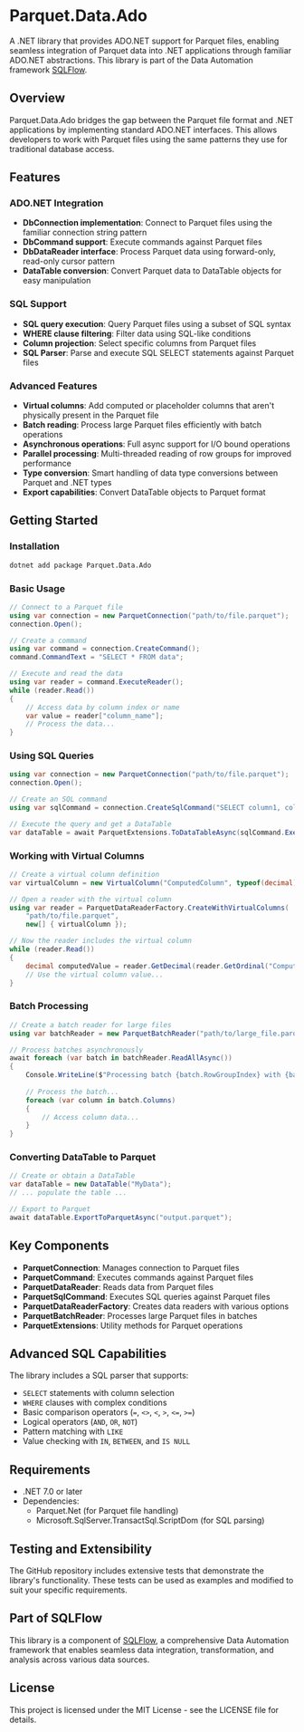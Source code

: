 # Parquet.Data.Ado

A .NET library that provides ADO.NET support for Parquet files, enabling seamless integration of Parquet data into .NET applications through familiar ADO.NET abstractions. This library is part of the Data Automation framework [SQLFlow](https://github.com/TahirRiaz/SQLFlow).

## Overview

Parquet.Data.Ado bridges the gap between the Parquet file format and .NET applications by implementing standard ADO.NET interfaces. This allows developers to work with Parquet files using the same patterns they use for traditional database access.

## Features

### ADO.NET Integration

- **DbConnection implementation**: Connect to Parquet files using the familiar connection string pattern
- **DbCommand support**: Execute commands against Parquet files
- **DbDataReader interface**: Process Parquet data using forward-only, read-only cursor pattern
- **DataTable conversion**: Convert Parquet data to DataTable objects for easy manipulation

### SQL Support

- **SQL query execution**: Query Parquet files using a subset of SQL syntax
- **WHERE clause filtering**: Filter data using SQL-like conditions
- **Column projection**: Select specific columns from Parquet files
- **SQL Parser**: Parse and execute SQL SELECT statements against Parquet files

### Advanced Features

- **Virtual columns**: Add computed or placeholder columns that aren't physically present in the Parquet file
- **Batch reading**: Process large Parquet files efficiently with batch operations
- **Asynchronous operations**: Full async support for I/O bound operations
- **Parallel processing**: Multi-threaded reading of row groups for improved performance
- **Type conversion**: Smart handling of data type conversions between Parquet and .NET types
- **Export capabilities**: Convert DataTable objects to Parquet format

## Getting Started

### Installation

```sh
dotnet add package Parquet.Data.Ado
```

### Basic Usage

```csharp
// Connect to a Parquet file
using var connection = new ParquetConnection("path/to/file.parquet");
connection.Open();

// Create a command
using var command = connection.CreateCommand();
command.CommandText = "SELECT * FROM data";

// Execute and read the data
using var reader = command.ExecuteReader();
while (reader.Read())
{
    // Access data by column index or name
    var value = reader["column_name"];
    // Process the data...
}
```

### Using SQL Queries

```csharp
using var connection = new ParquetConnection("path/to/file.parquet");
connection.Open();

// Create an SQL command
using var sqlCommand = connection.CreateSqlCommand("SELECT column1, column2 FROM data WHERE column3 > 100");

// Execute the query and get a DataTable
var dataTable = await ParquetExtensions.ToDataTableAsync(sqlCommand.ExecuteReader());
```

### Working with Virtual Columns

```csharp
// Create a virtual column definition
var virtualColumn = new VirtualColumn("ComputedColumn", typeof(decimal), 0.0m);

// Open a reader with the virtual column
using var reader = ParquetDataReaderFactory.CreateWithVirtualColumns(
    "path/to/file.parquet",
    new[] { virtualColumn });

// Now the reader includes the virtual column
while (reader.Read())
{
    decimal computedValue = reader.GetDecimal(reader.GetOrdinal("ComputedColumn"));
    // Use the virtual column value...
}
```

### Batch Processing

```csharp
// Create a batch reader for large files
using var batchReader = new ParquetBatchReader("path/to/large_file.parquet");

// Process batches asynchronously
await foreach (var batch in batchReader.ReadAllAsync())
{
    Console.WriteLine($"Processing batch {batch.RowGroupIndex} with {batch.RowCount} rows");
    
    // Process the batch...
    foreach (var column in batch.Columns)
    {
        // Access column data...
    }
}
```

### Converting DataTable to Parquet

```csharp
// Create or obtain a DataTable
var dataTable = new DataTable("MyData");
// ... populate the table ...

// Export to Parquet
await dataTable.ExportToParquetAsync("output.parquet");
```

## Key Components

- **ParquetConnection**: Manages connection to Parquet files
- **ParquetCommand**: Executes commands against Parquet files
- **ParquetDataReader**: Reads data from Parquet files
- **ParquetSqlCommand**: Executes SQL queries against Parquet files
- **ParquetDataReaderFactory**: Creates data readers with various options
- **ParquetBatchReader**: Processes large Parquet files in batches
- **ParquetExtensions**: Utility methods for Parquet operations

## Advanced SQL Capabilities

The library includes a SQL parser that supports:

- `SELECT` statements with column selection
- `WHERE` clauses with complex conditions
- Basic comparison operators (`=`, `<>`, `<`, `>`, `<=`, `>=`)
- Logical operators (`AND`, `OR`, `NOT`)
- Pattern matching with `LIKE`
- Value checking with `IN`, `BETWEEN`, and `IS NULL`

## Requirements

- .NET 7.0 or later
- Dependencies:
  - Parquet.Net (for Parquet file handling)
  - Microsoft.SqlServer.TransactSql.ScriptDom (for SQL parsing)

## Testing and Extensibility

The GitHub repository includes extensive tests that demonstrate the library's functionality. These tests can be used as examples and modified to suit your specific requirements.

## Part of SQLFlow

This library is a component of [SQLFlow](https://github.com/TahirRiaz/SQLFlow), a comprehensive Data Automation framework that enables seamless data integration, transformation, and analysis across various data sources.

## License

This project is licensed under the MIT License - see the LICENSE file for details.
